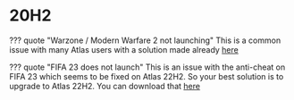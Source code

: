 # 20H2

??? quote "Warzone / Modern Warfare 2 not launching"
    This is a common issue with many Atlas users with a solution made already [here](https://github.com/Atlas-OS/Atlas/discussions/362)

??? quote "FIFA 23 does not launch"
    This is an issue with the anti-cheat on FIFA 23 which seems to be fixed on Atlas 22H2. So your best solution is to upgrade to Atlas 22H2. You can download that [here](https://atlasos.net/downloads)
